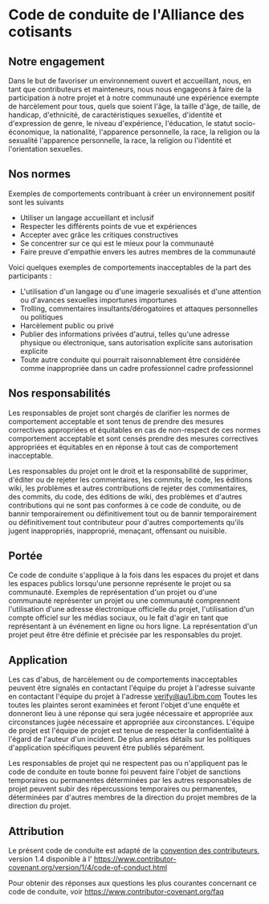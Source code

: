 # Code de conduite de l'Alliance des cotisants

## Notre engagement

Dans le but de favoriser un environnement ouvert et accueillant, nous, en tant que
contributeurs et mainteneurs, nous nous engageons à faire de la participation à notre projet et à notre
communauté une expérience exempte de harcèlement pour tous, quels que soient l'âge, la taille
d'âge, de taille, de handicap, d'ethnicité, de caractéristiques sexuelles, d'identité et d'expression de genre,
le niveau d'expérience, l'éducation, le statut socio-économique, la nationalité, l'apparence personnelle, la race, la religion ou la sexualité
l'apparence personnelle, la race, la religion ou l'identité et l'orientation sexuelles.

## Nos normes

Exemples de comportements contribuant à créer un environnement positif
sont les suivants

* Utiliser un langage accueillant et inclusif
* Respecter les différents points de vue et expériences
* Accepter avec grâce les critiques constructives
* Se concentrer sur ce qui est le mieux pour la communauté
* Faire preuve d'empathie envers les autres membres de la communauté

Voici quelques exemples de comportements inacceptables de la part des participants :

* L'utilisation d'un langage ou d'une imagerie sexualisés et d'une attention ou d'avances sexuelles importunes
   importunes
* Trolling, commentaires insultants/dérogatoires et attaques personnelles ou politiques
* Harcèlement public ou privé
* Publier des informations privées d'autrui, telles qu'une adresse physique ou électronique, sans autorisation explicite
   sans autorisation explicite
* Toute autre conduite qui pourrait raisonnablement être considérée comme inappropriée dans un cadre professionnel
   cadre professionnel

## Nos responsabilités

Les responsables de projet sont chargés de clarifier les normes de comportement acceptable et sont tenus de prendre des mesures correctives appropriées et équitables en cas de non-respect de ces normes
comportement acceptable et sont censés prendre des mesures correctives appropriées et équitables en
en réponse à tout cas de comportement inacceptable.

Les responsables du projet ont le droit et la responsabilité de supprimer, d'éditer ou de rejeter les commentaires, les commits, le code, les éditions wiki, les problèmes et autres contributions
de rejeter des commentaires, des commits, du code, des éditions de wiki, des problèmes et d'autres contributions
qui ne sont pas conformes à ce code de conduite, ou de bannir temporairement ou définitivement tout
ou de bannir temporairement ou définitivement tout contributeur pour d'autres comportements qu'ils jugent inappropriés,
inapproprié, menaçant, offensant ou nuisible.

## Portée

Ce code de conduite s'applique à la fois dans les espaces du projet et dans les espaces publics
lorsqu'une personne représente le projet ou sa communauté. Exemples de représentation d'un projet ou d'une communauté
représenter un projet ou une communauté comprennent l'utilisation d'une adresse électronique
officielle du projet, l'utilisation d'un compte officiel sur les médias sociaux, ou le fait d'agir en tant que représentant
à un événement en ligne ou hors ligne. La représentation d'un projet peut être
être définie et précisée par les responsables du projet.

## Application

Les cas d'abus, de harcèlement ou de comportements inacceptables peuvent être signalés en contactant l'équipe du projet à l'adresse suivante
en contactant l'équipe du projet à l'adresse verify@au1.ibm.com Toutes les
toutes les plaintes seront examinées et feront l'objet d'une enquête et donneront lieu à une réponse qui sera jugée nécessaire et appropriée aux circonstances
jugée nécessaire et appropriée aux circonstances. L'équipe de projet est
l'équipe de projet est tenue de respecter la confidentialité à l'égard de l'auteur d'un incident.
De plus amples détails sur les politiques d'application spécifiques peuvent être publiés séparément.

Les responsables de projet qui ne respectent pas ou n'appliquent pas le code de conduite en toute bonne foi peuvent faire l'objet de sanctions temporaires ou permanentes déterminées par les autres responsables de projet
peuvent subir des répercussions temporaires ou permanentes, déterminées par d'autres membres de la direction du projet
membres de la direction du projet.

## Attribution

Le présent code de conduite est adapté de la [convention des contributeurs][homepage], version 1.4
disponible à l' https://www.contributor-covenant.org/version/1/4/code-of-conduct.html

[homepage]: https://www.contributor-covenant.org

Pour obtenir des réponses aux questions les plus courantes concernant ce code de conduite, voir
https://www.contributor-covenant.org/faq
<!-- v2.3.7 : caits-prod-app-gp_webui_20241231T140337-19_en_fr -->